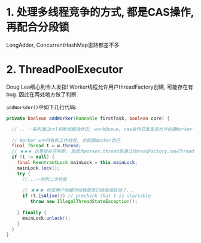 

# 1. 处理多线程竞争的方式, 都是CAS操作, 再配合分段锁

LongAdder, ConcurrentHashMap思路都差不多



# 2. ThreadPoolExecutor

Doug Lea细心到令人发指!   Worker线程允许用户threadFactory创建, 可能存在有bug. 因此在两处地方做了判断.

 `addWorkder()`中如下几行代码:

```java
private boolean addWorker(Runnable firstTask, boolean core) {

  // ...一系列通过ctl判断线程池状态, workQueue, cas操作获取是否允许创建Worker
  
  // Worker w中持有的工作线程, 也就是Worker自己
  final Thread t = w.thread;
  // ★★★ 这里做非空判断, 是因为worker.thread是通过threadFactory.newThread(this)创建的, 而threadFactory允许用户自己实现,  Doug为了防止用户实现的线程工厂创建的thread有问题, 才做了空判断. 太细心了
  if (t != null) {
    final ReentrantLock mainLock = this.mainLock;
    mainLock.lock();
    try {
      //...一些列二次检查
      
      // ★★★ 检查用户创建的线程是否已经被误启动了... 
      if (t.isAlive()) // precheck that t is startable
         throw new IllegalThreadStateException();
      
    } finally {
      mainLock.unlock();
    }
  }
}
```



